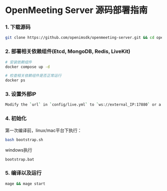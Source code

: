 # OpenMeeting Server 源码部署指南

### 1. 下载源码

```bash
git clone https://github.com/openimsdk/openmeeting-server.git && cd openmeeting-server
```


### 2. 部署相关依赖组件(Etcd, MongoDB, Redis, LiveKit)
```bash
# 安装依赖组件
docker compose up -d

# 检查相关依赖组件是否正常运行
docker ps
```

### 3. 设置外部IP
```bash
Modify the `url` in `config/live.yml` to `ws://external_IP:17880` or a domain name.
```

### 4. 初始化
第一次编译前，linux/mac平台下执行：
```bash
bash bootstrap.sh
```

windows执行
```bash
bootstrap.bat
```

### 5. 编译以及运行
```bash
mage && mage start
```






